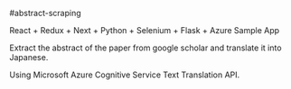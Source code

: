 #abstract-scraping

React + Redux + Next + Python + Selenium + Flask + Azure Sample App

Extract the abstract of the paper from google scholar and translate it into Japanese.

Using Microsoft Azure Cognitive Service Text Translation API.
